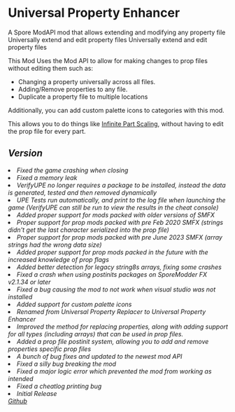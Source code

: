# Universal Property Enhancer
<web-summary>A Spore ModAPI mod that allows extending and modifying any property file</web-summary>
<link-summary>Universally extend and edit property files</link-summary>
<card-summary>Universally extend and edit property files</card-summary>

<include from="Snippets.topic" element-id="requires-mod-api"/>
<include from="Snippets.topic" element-id="api-only-mod"/>

This Mod Uses the Mod API to allow for making changes to prop files without editing them such as:
- Changing a property universally across all files.
- Adding/Remove properties to any file.
- Duplicate a property file to multiple locations

Additionally, you can add custom palette icons to categories with this mod.

This allows you to do things like [Infinite Part Scaling](Infinite-Part-Scaling.md), without having to edit the prop file for every part.

<include from="Snippets.topic" element-id="mod-download"/>
<var name="download" value="https://github.com/Zarklord/UniversalPropertyEnhancer/releases/download/v1.2.0/UPEv1.2.0.sporemod"/>
<var name="issue" value="https://github.com/Zarklord/UniversalPropertyEnhancer/issues"/>

## Version
<deflist collapsible="true" default-state="collapsed">
    <def title="v1.2.0" default-state="expanded">
    <list>
        <li>Fixed the game crashing when closing</li>
        <li>Fixed a memory leak</li>
        <li>VerifyUPE no longer requires a package to be installed, instead the data is generated, tested and then removed dynamically</li>
        <li>UPE Tests run automatically, and print to the log file when launching the game (VerifyUPE can still be run to view the results in the cheat console)</li>
        <li>Added proper support for mods packed with older versions of SMFX
            <list>
                <li>Proper support for prop mods packed with pre Feb 2020 SMFX (strings didn't get the last character serialized into the prop file)</li>
                <li>Proper support for prop mods packed with pre June 2023 SMFX (array strings had the wrong data size)</li>
            </list>
        </li>
        <li>Added proper support for prop mods packed in the future with the increased knowledge of prop flags</li>
    </list>
    </def>
    <def title="v1.1.3">
        <list>
            <li>Added better detection for legacy string8s arrays, fixing some crashes</li>
        </list>
    </def>
    <def title="v1.1.2">
        <list>
            <li>Fixed a crash when using postinits packages on SporeModder FX v2.1.34 or later</li>
        </list>
    </def>
    <def title="v1.1.1">
        <list>
            <li>Fixed a bug causing the mod to not work when visual studio was not installed</li>
        </list>
    </def>
    <def title="v1.1.0">
        <list>
            <li>Added support for custom palette icons</li>
        </list>
    </def>
    <def title="v1.0.0">
        <list>
            <li>Renamed from Universal Property Replacer to Universal Property Enhancer</li>
            <li>Improved the method for replacing properties, along with adding support for all types (including arrays) that can be used in prop files.</li>
            <li>Added a prop file postinit system, allowing you to add and remove properties specific prop files</li>
            <li>A bunch of bug fixes and updated to the newest mod API</li>
        </list>
    </def>
    <def title="v0.2.1">
        <list>
            <li>Fixed a silly bug breaking the mod</li>
        </list>
    </def>
    <def title="v0.2.0">
        <list>
            <li>Fixed a major logic error which prevented the mod from working as intended</li>
        </list>
    </def>
    <def title="v0.1.1">
        <list>
            <li>Fixed a cheatlog printing bug</li>
        </list>
    </def>
    <def title="v0.1.0">
        <list>
            <li>Initial Release</li>
        </list>
    </def>
</deflist>

<seealso style="cards">
    <category ref="external">
        <a href="https://github.com/Zarklord/UniversalPropertyEnhancer/" summary="Source Code">Github</a>
    </category>
</seealso>